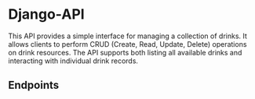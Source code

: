 # Django-API

This API provides a simple interface for managing a collection of drinks. It allows clients to perform CRUD (Create, Read, Update, Delete) operations on drink resources. The API supports both listing all available drinks and interacting with individual drink records.

## Endpoints
